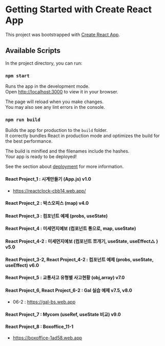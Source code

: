 # Getting Started with Create React App

This project was bootstrapped with [Create React App](https://github.com/facebook/create-react-app).

## Available Scripts

In the project directory, you can run:

### `npm start`

Runs the app in the development mode.\
Open [http://localhost:3000](http://localhost:3000) to view it in your browser.

The page will reload when you make changes.\
You may also see any lint errors in the console.

### `npm run build`

Builds the app for production to the `build` folder.\
It correctly bundles React in production mode and optimizes the build for the best performance.

The build is minified and the filenames include the hashes.\
Your app is ready to be deployed!

See the section about [deployment](https://facebook.github.io/create-react-app/docs/deployment) for more information.

#### React Project_1 : 시계만들기 (App.js) v1.0
 + https://reactclock-cbb14.web.app/
#### React Project_2 : 박스오피스 (map) v4.0
#### React Project_3 : 컴포넌트 예제 (probs, useState) 
#### React Project_4 : 미세먼지예보 (컴포넌트 통으로, map, useState)
#### React Project_4-2 : 미세먼지예보 (컴포넌트 쪼개기, useState, useEffect△ ) v5.0 
#### React Project_3-2, React Project_4-2 : 컴포넌트 예제 (probs, useState, useEffect) v6.0
#### React Project_5 : 교통사고 유형별 사고현황 (obj,array) v7.0
#### React Project_6, React Project_6-2 : Gal 실습 예제 v7.5, v8.0 
 + 06-2 : https://gal-bs.web.app
#### React Project_7 : Mycom (useRef, useState 비교) v9.0
#### React Project_8 : Boxoffice_11-1
 + https://boxoffice-1ad58.web.app
